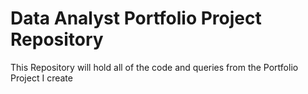 # Data Analyst Portfolio Project Repository
This Repository will  hold all of the code and queries from the Portfolio Project I create
